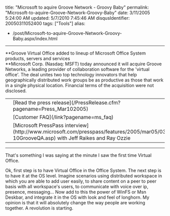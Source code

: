 title: "Microsoft to aquire Groove Network - Groovy Baby"
permalink: "Microsoft-to-aquire-Groove-Network-Groovy-Baby"
date: 3/11/2005 5:24:00 AM
updated: 5/7/2010 7:45:46 AM
disqusIdentifier: 20050311052400
tags: ["Tools"]
alias:
 - /post/Microsoft-to-aquire-Groove-Network-Groovy-Baby.aspx/index.html
---
**Groove Virtual Office added to lineup of Microsoft Office System 
products, servers and services  
**Microsoft Corp. (Nasdaq: MSFT) today 
announced it will acquire Groove Networks, a leading provider of collaboration 
software for the 'virtual office'. The deal unites two top technology innovators 
that help geographically distributed work groups be as productive as those that 
work in a single physical location. Financial terms of the acquisition were not 
disclosed.   

<!-- more -->

<table>
  <tbody>
  <tr>
    <td valign="center"></td>
    <td valign="center">[Read the press 
      release](/PressRelease.cfm?pagename=Press_Mar102005) </td></tr>
  <tr>
    <td valign="center"></td>
    <td valign="center">[Customer FAQ](/link?pagename=ms_faq)</td></tr>
  <tr>
    <td valign="center">  
</td>
    <td valign="center">[Microsoft 
      PressPass interview](http://www.microsoft.com/presspass/features/2005/mar05/03-10GrooveQA.asp)  
with Jeff Raikes and Ray Ozzie 
</td></tr></tbody></table>


* * *

That's something I was saying at the minute I saw the first time Virtual 
Office.  

Ok, first step is to have Virtual Office in the Office System. 
The next step is to have it at the OS level. Imagine scenarios using distributed 
workspace in which you are able to add user easily, to share content on a peer 
to peer basis with all workspace's users, to communicate with voice over ip, 
presence, messaging... Now add to this the power of WinFS or Msn Deskbar, and 
integrate it in the OS with look and feel of longhorn. My opinion is that 
it will absolutely change the way people are working together. A revolution is 
starting.
